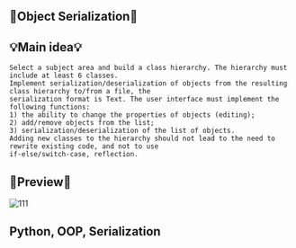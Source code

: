 ## 🔋**Object Serialization**🔋

## 💡**Main idea**💡

```
Select a subject area and build a class hierarchy. The hierarchy must include at least 6 classes.
Implement serialization/deserialization of objects from the resulting class hierarchy to/from a file, the
serialization format is Text. The user interface must implement the following functions:
1) the ability to change the properties of objects (editing);
2) add/remove objects from the list;
3) serialization/deserialization of the list of objects.
Adding new classes to the hierarchy should not lead to the need to rewrite existing code, and not to use
if-else/switch-case, reflection.
``` 

## 🥽**Preview**🥽
![111](https://user-images.githubusercontent.com/86531927/169389633-b49227f0-bf90-4ae2-90cd-16af76e2d125.png)

## Python, OOP, Serialization
